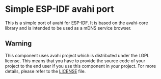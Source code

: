 # Simple ESP-IDF avahi port

This is a simple port of avahi for ESP-IDF. It is based on the avahi-core library and is intended to be used as a mDNS service browser.

## Warning

This component uses avahi project which is distributed under the LGPL license. This means that you have to provide the source code of your project to the end user if you use this component in your project.
For more details, please refer to the [LICENSE](LICENSE.txt) file.
